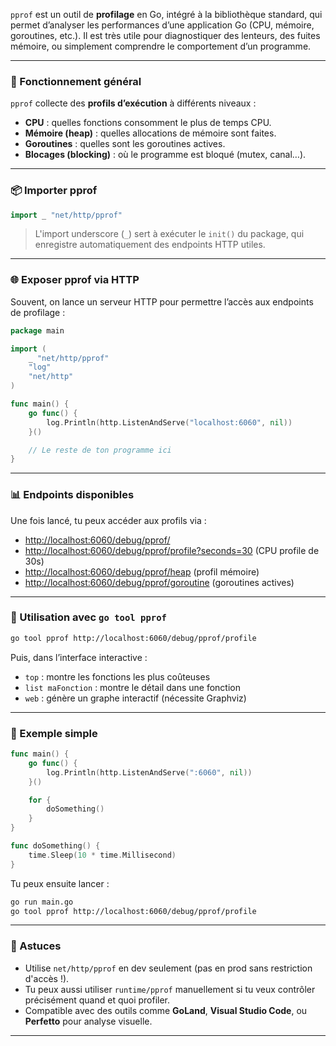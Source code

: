 `pprof` est un outil de **profilage** en Go, intégré à la bibliothèque standard, qui permet d’analyser les performances d’une application Go (CPU, mémoire, goroutines, etc.). Il est très utile pour diagnostiquer des lenteurs, des fuites mémoire, ou simplement comprendre le comportement d’un programme.

---

### 🔧 Fonctionnement général

`pprof` collecte des **profils d’exécution** à différents niveaux :

* **CPU** : quelles fonctions consomment le plus de temps CPU.
* **Mémoire (heap)** : quelles allocations de mémoire sont faites.
* **Goroutines** : quelles sont les goroutines actives.
* **Blocages (blocking)** : où le programme est bloqué (mutex, canal…).

---

### 📦 Importer pprof

```go
import _ "net/http/pprof"
```

> L'import underscore (`_`) sert à exécuter le `init()` du package, qui enregistre automatiquement des endpoints HTTP utiles.

---

### 🌐 Exposer pprof via HTTP

Souvent, on lance un serveur HTTP pour permettre l’accès aux endpoints de profilage :

```go
package main

import (
    _ "net/http/pprof"
    "log"
    "net/http"
)

func main() {
    go func() {
        log.Println(http.ListenAndServe("localhost:6060", nil))
    }()

    // Le reste de ton programme ici
}
```

---

### 📊 Endpoints disponibles

Une fois lancé, tu peux accéder aux profils via :

* [http://localhost:6060/debug/pprof/](http://localhost:6060/debug/pprof/)
* [http://localhost:6060/debug/pprof/profile?seconds=30](http://localhost:6060/debug/pprof/profile?seconds=30) (CPU profile de 30s)
* [http://localhost:6060/debug/pprof/heap](http://localhost:6060/debug/pprof/heap) (profil mémoire)
* [http://localhost:6060/debug/pprof/goroutine](http://localhost:6060/debug/pprof/goroutine) (goroutines actives)

---

### 🧪 Utilisation avec `go tool pprof`

```bash
go tool pprof http://localhost:6060/debug/pprof/profile
```

Puis, dans l’interface interactive :

* `top` : montre les fonctions les plus coûteuses
* `list maFonction` : montre le détail dans une fonction
* `web` : génère un graphe interactif (nécessite Graphviz)

---

### 🧠 Exemple simple

```go
func main() {
    go func() {
        log.Println(http.ListenAndServe(":6060", nil))
    }()

    for {
        doSomething()
    }
}

func doSomething() {
    time.Sleep(10 * time.Millisecond)
}
```

Tu peux ensuite lancer :

```bash
go run main.go
go tool pprof http://localhost:6060/debug/pprof/profile
```

---

### 📌 Astuces

* Utilise `net/http/pprof` en dev seulement (pas en prod sans restriction d'accès !).
* Tu peux aussi utiliser `runtime/pprof` manuellement si tu veux contrôler précisément quand et quoi profiler.
* Compatible avec des outils comme **GoLand**, **Visual Studio Code**, ou **Perfetto** pour analyse visuelle.

---
